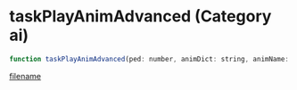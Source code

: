 # taskPlayAnimAdvanced (Category ai)

```js
function taskPlayAnimAdvanced(ped: number, animDict: string, animName: string, posX: number, posY: number, posZ: number, rotX: number, rotY: number, rotZ: number, speed: number, speedMultiplier: number, duration: int, flag: number, animTime: number, p14: int, p15: int): void
```

[filename](taskPlayAnimAdvanced_m.md ':include')